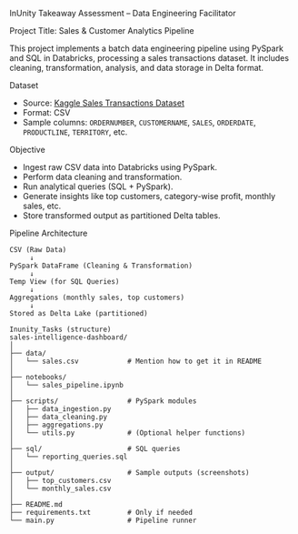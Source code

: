 InUnity Takeaway Assessment – Data Engineering Facilitator

Project Title: Sales & Customer Analytics Pipeline

This project implements a batch data engineering pipeline using PySpark and SQL in Databricks, processing a sales transactions dataset. It includes cleaning, transformation, analysis, and data storage in Delta format.

Dataset

- Source: [Kaggle Sales Transactions Dataset](https://www.kaggle.com/datasets)
- Format: CSV
- Sample columns: `ORDERNUMBER`, `CUSTOMERNAME`, `SALES`, `ORDERDATE`, `PRODUCTLINE`, `TERRITORY`, etc.

Objective

- Ingest raw CSV data into Databricks using PySpark.
- Perform data cleaning and transformation.
- Run analytical queries (SQL + PySpark).
- Generate insights like top customers, category-wise profit, monthly sales, etc.
- Store transformed output as partitioned Delta tables.

Pipeline Architecture

```text
CSV (Raw Data)
     ↓
PySpark DataFrame (Cleaning & Transformation)
     ↓
Temp View (for SQL Queries)
     ↓
Aggregations (monthly sales, top customers)
     ↓
Stored as Delta Lake (partitioned)

Inunity_Tasks (structure)
sales-intelligence-dashboard/
│
├── data/                    
│   └── sales.csv            # Mention how to get it in README
│
├── notebooks/              
│   └── sales_pipeline.ipynb
│
├── scripts/                 # PySpark modules
│   ├── data_ingestion.py
│   ├── data_cleaning.py
│   ├── aggregations.py
│   └── utils.py             # (Optional helper functions)
│
├── sql/                     # SQL queries
│   └── reporting_queries.sql
│
├── output/                  # Sample outputs (screenshots)
│   ├── top_customers.csv
│   └── monthly_sales.csv
│
├── README.md
├── requirements.txt         # Only if needed
└── main.py                  # Pipeline runner 
